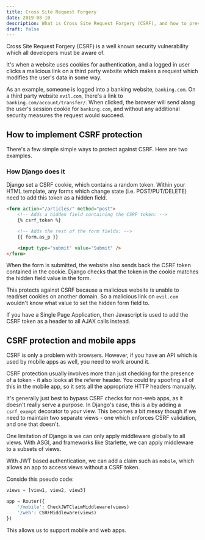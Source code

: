 ```yaml
---
title: Cross Site Request Forgery
date: 2019-08-10
description: What is Cross Site Request Forgery (CSRF), and how to prevent it.
draft: false
---
```


Cross Site Request Forgery (CSRF) is a well known security vulnerability which all developers must be aware of.

It's when a website uses cookies for authentication, and a logged in user clicks a malicious link on a third party website which makes a request which modifies the user's data in some way.

As an example, someone is logged into a banking website, `banking.com`. On a third party website `evil.com`, there's a link to `banking.com/account/transfer/`. When clicked, the browser will send along the user's session cookie for `banking.com`, and without any additional security measures the request would succeed.

## How to implement CSRF protection

There's a few simple simple ways to protect against CSRF. Here are two examples.

### How Django does it

Django set a CSRF cookie, which contains a random token. Within your HTML template, any forms which change state (i.e. POST/PUT/DELETE) need to add this token as a hidden field.

```html
<form action="/articles/" method="post">
    <!-- Adds a hidden field containing the CSRF token: -->
    {% csrf_token %}

    <!-- Adds the rest of the form fields: -->
    {{ form.as_p }}

    <input type="submit" value="Submit" />
</form>
```

When the form is submitted, the website also sends back the CSRF token contained in the cookie. Django checks that the token in the cookie matches the hidden field value in the form.

This protects against CSRF because a malicious website is unable to read/set cookies on another domain. So a malicious link on `evil.com` wouldn't know what value to set the hidden form field to.

If you have a Single Page Application, then Javascript is used to add the CSRF token as a header to all AJAX calls instead.

## CSRF protection and mobile apps

CSRF is only a problem with browsers. However, if you have an API which is used by mobile apps as well, you need to work around it.

CSRF protection usually involves more than just checking for the presence of a token - it also looks at the referer header. You could try spoofing all of this in the mobile app, so it sets all the appropriate HTTP headers manually.

It's generally just best to bypass CSRF checks for non-web apps, as it doesn't really serve a purpose. In Django's case, this is a by adding a `csrf_exempt` decorator to your view. This becomes a bit messy though if we need to maintain two separate views - one which enforces CSRF validation, and one that doesn't.

One limitation of Django is we can only apply middleware globally to all views. With ASGI, and frameworks like Starlette, we can apply middleware to a subsets of views.

With JWT based authentication, we can add a claim such as ``mobile``, which allows an app to access views without a CSRF token.

Conside this pseudo code:

```python
views = [view1, view2, view3]

app = Router({
    '/mobile': CheckJWTClaimMiddleware(views)
    '/web': CSRFMiddleware(views)
})

```

This allows us to support mobile and web apps.

